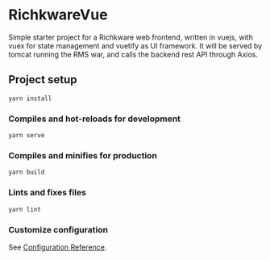 # RichkwareVue
Simple starter project for a Richkware web frontend, written in vuejs, with vuex for state management and vuetify as UI framework.
It will be served by tomcat running the RMS war, and calls the backend rest API through Axios.

## Project setup
```
yarn install
```

### Compiles and hot-reloads for development
```
yarn serve
```

### Compiles and minifies for production
```
yarn build
```

### Lints and fixes files
```
yarn lint
```

### Customize configuration
See [Configuration Reference](https://cli.vuejs.org/config/).
